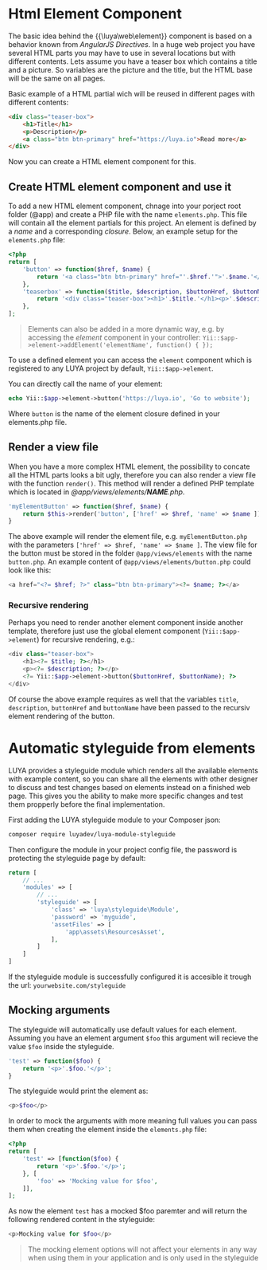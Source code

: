 # Html Element Component

The basic idea behind the {{\luya\web\element}} component is based on a behavior known from *AngularJS Directives*. In a huge web project you have several HTML parts you may have to use in several locations but with different contents. 
Lets assume you have a teaser box which contains a title and a picture. So variables are the picture and the title, but the HTML base will be the same on all pages.

Basic example of a HTML partial wich will be reused in different pages with different contents:

```html
<div class="teaser-box">
    <h1>Title</h1>
    <p>Description</p>
    <a class="btn btn-primary" href="https://luya.io">Read more</a>
</div>
```

Now you can create a HTML element component for this.


## Create HTML element component and use it

To add a new HTML element component, chnage into your porject root folder (@app) and create a PHP file with the name `elements.php`. This file will contain all the element partials for this project. An element is defined by a *name* and a corresponding *closure*. Below, an example setup for the `elements.php` file:

```php
<?php
return [
    'button' => function($href, $name) {
        return '<a class="btn btn-primary" href="'.$href.'">'.$name.'</a>';
    },
    'teaserbox' => function($title, $description, $buttonHref, $buttonName) {
        return '<div class="teaser-box"><h1>'.$title.'</h1><p>'.$description.'</p>'.$this->button($buttonHref, $buttonName).'</div>';
    },
];
```

> Elements can also be added in a more dynamic way, e.g. by accessing the *element* component in your controller: 
`Yii::$app->element->addElement('elementName', function() { });`

To use a defined element you can access the `element` component which is registered to any LUYA project by default, `Yii::$app->element`.

You can directly call the name of your element:

```php
echo Yii::$app->element->button('https://luya.io', 'Go to website');
```

Where `button` is the name of the element closure defined in your elements.php file.

## Render a view file

When you have a more complex HTML element, the possibility to concate all the HTML parts looks a bit ugly, therefore you can also render a view file with the function `render()`. This method will render a defined PHP template which is located in *@app/views/elements/__NAME__.php*.

```php
'myElementButton' => function($href, $name) {
    return $this->render('button', ['href' => $href, 'name' => $name ]);
}
```

The above example will render the element file, e.g. `myElementButton.php` with the parameters `['href' => $href, 'name' => $name ]`. 
The view file for the button must be stored in the folder `@app/views/elements` with the name `button.php`. An example content of `@app/views/elements/button.php` could look like this:

```php
<a href="<?= $href; ?>" class="btn btn-primary"><?= $name; ?></a>
```

### Recursive rendering

Perhaps you need to render another element component inside another template, therefore just use the global element component  (`Yii::$app->element`) for recursive rendering, e.g.:

```php
<div class="teaser-box">
    <h1><?= $title; ?></h1>
    <p><?= $description; ?></p>
    <?= Yii::$app->element->button($buttonHref, $buttonName); ?>
</div>
```

Of course the above example requires as well that the variables `title`, `description`, `buttonHref` and `buttonName` have been passed to the recursiv element rendering of the button.

# Automatic styleguide from elements 

LUYA provides a styleguide module which renders all the available elements with example content, so you can share all the elements with other designer to discuss and test changes based on elements instead on a finished web page. 
This gives you the ability to make more specific changes and test them propperly before the final implementation.

First adding the LUYA styleguide module to your Composer json:

```sh
composer require luyadev/luya-module-styleguide
```

Then configure the module in your project config file, the password is protecting the styleguide page by default:

```php
return [
    // ...
    'modules' => [
        // ...
        'styleguide' => [
            'class' => 'luya\styleguide\Module',
            'password' => 'myguide',
            'assetFiles' => [
                'app\assets\ResourcesAsset',
            ],
        ]
    ]
]
```

If the styleguide module is successfully configured it is accesible it trough the url: `yourwebsite.com/styleguide`

## Mocking arguments

The styleguide will automatically use default values for each element. Assuming you have an element argument `$foo` this argument will recieve the value `$foo` inside the styleguide.

```php
'test' => function($foo) {
    return '<p>'.$foo.'</p>';
}
```

The styleguide would print the element as:

```php
<p>$foo</p>
```

In order to mock the arguments with more meaning full values you can pass them when creating the element inside the `elements.php` file:

```php
<?php
return [
    'test' => [function($foo) {
        return '<p>'.$foo.'</p>';
    }, [
        'foo' => 'Mocking value for $foo',
    ]],
];
```

As now the element `test` has a mocked $foo paremter and will return the following rendered content in the styleguide:

```php
<p>Mocking value for $foo</p>
```

> The mocking element options will not affect your elements in any way when using them in your application and is only used in the styleguide
